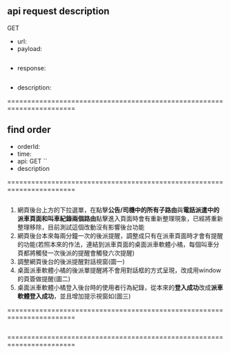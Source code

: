 ## api request description

GET

- url:
- payload:

```json

```

- response:

```json

```

- description:

=======================================================================

## find order

- orderId:
- time:
- api: GET ``
- description

=======================================================================

##

1. 網頁後台上方的下拉選單，在點擊**公告/司機中的所有子路由**與**電話派遣中的派車頁面和叫車紀錄兩個路由**點擊進入頁面時會有重新整理現象，已經將重新整理移除，目前測試這個改動沒有影響後台功能
2. 網頁後台本來每兩分鐘一次的後派提醒，調整成只有在派車頁面時才會有提醒的功能(若照本來的作法，連結到派車頁面的桌面派車軟體小橘，每個叫車分頁都將觸發一次後派的提醒會觸發六次提醒)
3. 調整網頁後台的後派提醒對話視窗(圖一)
4. 桌面派車軟體小橘的後派單提醒將不會用對話框的方式呈現，改成用window的頁簽做提醒(圖二)
5. 桌面派車軟體小橘登入後台時的使用者行為紀錄，從本來的**登入成功**改成**派車軟體登入成功**，並且增加提示視窗如(圖三)

=======================================================================

##

=======================================================================
